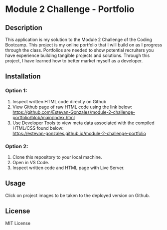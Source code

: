 # Module 2 Challenge - Portfolio

## Description

This application is my solution to the Module 2 Challenge of the Coding Bootcamp.
This project is my online portfolio that I will build on as I progress through the class.
Portfolios are needed to show potential recruiters you have experience building tangible projects and solutions.
Through this project, I have learned how to better market myself as a developer.

## Installation

### Option 1:
1. Inspect written HTML code directly on Github
2. View Github page of raw HTML code using the link below:    
   https://github.com/Estevan-Gonzales/module-2-challenge-portfolio/blob/main/index.html
3. Use Developer Tools to view meta data associated with the compiled HTML/CSS found below:      
   https://estevan-gonzales.github.io/module-2-challenge-portfolio

### Option 2:
1. Clone this repository to your local machine.
2. Open in VS Code.
3. Inspect written code and HTML page with Live Server.

## Usage

Click on project images to be taken to the deployed version on Github.

## License

MIT License
